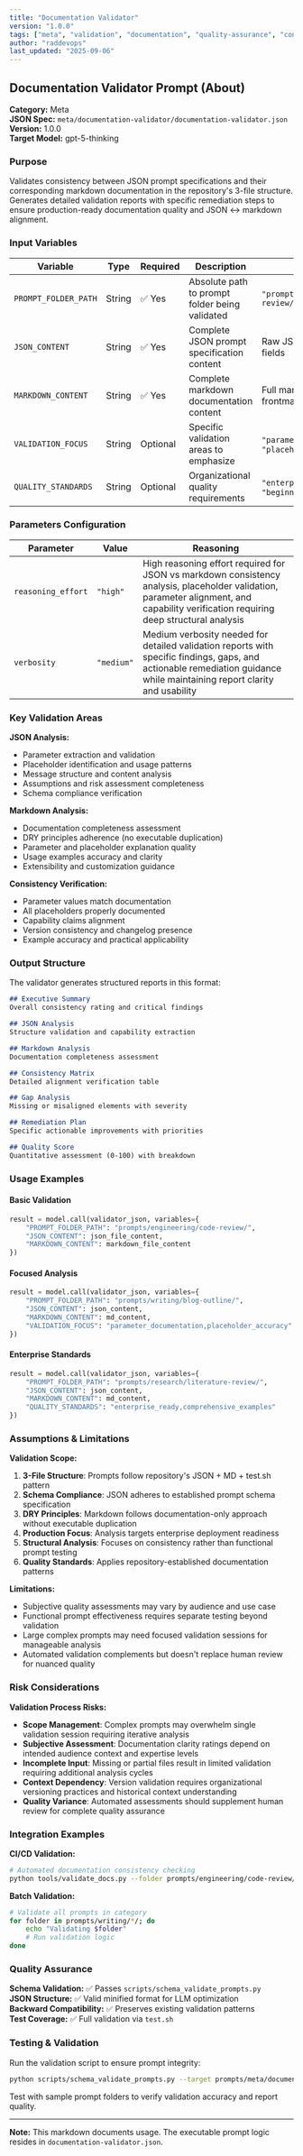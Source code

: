 ```yaml
---
title: "Documentation Validator"
version: "1.0.0"
tags: ["meta", "validation", "documentation", "quality-assurance", "consistency"]
author: "raddevops"
last_updated: "2025-09-06"
---
```


## Documentation Validator Prompt (About)

**Category:** Meta  
**JSON Spec:** `meta/documentation-validator/documentation-validator.json`  
**Version:** 1.0.0  
**Target Model:** gpt-5-thinking  

### Purpose
Validates consistency between JSON prompt specifications and their corresponding markdown documentation in the repository's 3-file structure. Generates detailed validation reports with specific remediation steps to ensure production-ready documentation quality and JSON ↔ markdown alignment.

### Input Variables

| Variable | Type | Required | Description | Examples |
|----------|------|----------|-------------|----------|
| `PROMPT_FOLDER_PATH` | String | ✅ Yes | Absolute path to prompt folder being validated | `"prompts/engineering/code-review/"` |
| `JSON_CONTENT` | String | ✅ Yes | Complete JSON prompt specification content | Raw JSON with all required fields |
| `MARKDOWN_CONTENT` | String | ✅ Yes | Complete markdown documentation content | Full markdown with frontmatter and sections |
| `VALIDATION_FOCUS` | String | Optional | Specific validation areas to emphasize | `"parameter_documentation"`, `"placeholder_accuracy"` |
| `QUALITY_STANDARDS` | String | Optional | Organizational quality requirements | `"enterprise_ready"`, `"beginner_friendly"` |

### Parameters Configuration

| Parameter | Value | Reasoning |
|-----------|--------|-----------|
| `reasoning_effort` | `"high"` | High reasoning effort required for JSON vs markdown consistency analysis, placeholder validation, parameter alignment, and capability verification requiring deep structural analysis |
| `verbosity` | `"medium"` | Medium verbosity needed for detailed validation reports with specific findings, gaps, and actionable remediation guidance while maintaining report clarity and usability |

### Key Validation Areas

**JSON Analysis:**
- Parameter extraction and validation
- Placeholder identification and usage patterns  
- Message structure and content analysis
- Assumptions and risk assessment completeness
- Schema compliance verification

**Markdown Analysis:**
- Documentation completeness assessment
- DRY principles adherence (no executable duplication)
- Parameter and placeholder explanation quality
- Usage examples accuracy and clarity
- Extensibility and customization guidance

**Consistency Verification:**
- Parameter values match documentation
- All placeholders properly documented
- Capability claims alignment
- Version consistency and changelog presence
- Example accuracy and practical applicability

### Output Structure

The validator generates structured reports in this format:

```markdown
## Executive Summary
Overall consistency rating and critical findings

## JSON Analysis  
Structure validation and capability extraction

## Markdown Analysis
Documentation completeness assessment

## Consistency Matrix
Detailed alignment verification table

## Gap Analysis
Missing or misaligned elements with severity

## Remediation Plan
Specific actionable improvements with priorities

## Quality Score
Quantitative assessment (0-100) with breakdown
```

### Usage Examples

#### Basic Validation
```python
result = model.call(validator_json, variables={
    "PROMPT_FOLDER_PATH": "prompts/engineering/code-review/",
    "JSON_CONTENT": json_file_content,
    "MARKDOWN_CONTENT": markdown_file_content
})
```

#### Focused Analysis
```python  
result = model.call(validator_json, variables={
    "PROMPT_FOLDER_PATH": "prompts/writing/blog-outline/",
    "JSON_CONTENT": json_content,
    "MARKDOWN_CONTENT": md_content,
    "VALIDATION_FOCUS": "parameter_documentation,placeholder_accuracy"
})
```

#### Enterprise Standards
```python
result = model.call(validator_json, variables={
    "PROMPT_FOLDER_PATH": "prompts/research/literature-review/",
    "JSON_CONTENT": json_content,
    "MARKDOWN_CONTENT": md_content,
    "QUALITY_STANDARDS": "enterprise_ready,comprehensive_examples"
})
```

### Assumptions & Limitations

**Validation Scope:**
1. **3-File Structure**: Prompts follow repository's JSON + MD + test.sh pattern
2. **Schema Compliance**: JSON adheres to established prompt schema specification
3. **DRY Principles**: Markdown follows documentation-only approach without executable duplication
4. **Production Focus**: Analysis targets enterprise deployment readiness
5. **Structural Analysis**: Focuses on consistency rather than functional prompt testing
6. **Quality Standards**: Applies repository-established documentation patterns

**Limitations:**
- Subjective quality assessments may vary by audience and use case
- Functional prompt effectiveness requires separate testing beyond validation
- Large complex prompts may need focused validation sessions for manageable analysis
- Automated validation complements but doesn't replace human review for nuanced quality

### Risk Considerations

**Validation Process Risks:**
- **Scope Management**: Complex prompts may overwhelm single validation session requiring iterative analysis
- **Subjective Assessment**: Documentation clarity ratings depend on intended audience context and expertise levels
- **Incomplete Input**: Missing or partial files result in limited validation requiring additional analysis cycles
- **Context Dependency**: Version validation requires organizational versioning practices and historical context understanding
- **Quality Variance**: Automated assessments should supplement human review for complete quality assurance

### Integration Examples

**CI/CD Validation:**
```bash
# Automated documentation consistency checking
python tools/validate_docs.py --folder prompts/engineering/code-review/
```

**Batch Validation:**
```bash
# Validate all prompts in category
for folder in prompts/writing/*/; do
    echo "Validating $folder"
    # Run validation logic
done
```

### Quality Assurance

**Schema Validation:** ✅ Passes `scripts/schema_validate_prompts.py`  
**JSON Structure:** ✅ Valid minified format for LLM optimization  
**Backward Compatibility:** ✅ Preserves existing validation patterns  
**Test Coverage:** ✅ Full validation via `test.sh`

### Testing & Validation

Run the validation script to ensure prompt integrity:
```bash
python scripts/schema_validate_prompts.py --target prompts/meta/documentation-validator/documentation-validator.json
```

Test with sample prompt folders to verify validation accuracy and report quality.

---

**Note:** This markdown documents usage. The executable prompt logic resides in `documentation-validator.json`.